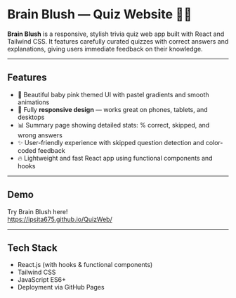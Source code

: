 # Brain Blush — Quiz Website 🎀✨

**Brain Blush** is a responsive, stylish trivia quiz web app built with React and Tailwind CSS. It features carefully curated quizzes with correct answers and explanations, giving users immediate feedback on their knowledge.

---

## Features

* 💖 Beautiful baby pink themed UI with pastel gradients and smooth animations
* 📱 Fully **responsive design** — works great on phones, tablets, and desktops
* 📊 Summary page showing detailed stats: % correct, skipped, and wrong answers
* ✨ User-friendly experience with skipped question detection and color-coded feedback
* 🔥 Lightweight and fast React app using functional components and hooks

---

## Demo

Try Brain Blush here!   
https://ipsita675.github.io/QuizWeb/

---

## Tech Stack

* React.js (with hooks & functional components)
* Tailwind CSS
* JavaScript ES6+
* Deployment via GitHub Pages

